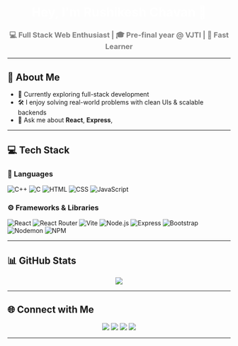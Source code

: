 <p align="center">
</p>

<h1 align="center" style="color:white">Hey, I'm Rushikesh Chavan 👋</h1>
<h3 align="center" style="color:gray">💻 Full Stack Web Enthusiast | 🎓 Pre-final year @ VJTI | 🧠 Fast Learner</h3>

---

## 🧠 About Me

- 🌱 Currently exploring full-stack development  
- 🛠️ I enjoy solving real-world problems with clean UIs & scalable backends  
- 💬 Ask me about **React**, **Express**,   

---

## 💻 Tech Stack

### 🧾 Languages
![C++](https://img.shields.io/badge/C++-00599C?style=for-the-badge&logo=c%2B%2B&logoColor=white)
![C](https://img.shields.io/badge/C-00599C?style=for-the-badge&logo=c&logoColor=white)
![HTML](https://img.shields.io/badge/HTML5-E34F26?style=for-the-badge&logo=html5&logoColor=white)
![CSS](https://img.shields.io/badge/CSS3-1572B6?style=for-the-badge&logo=css3&logoColor=white)
![JavaScript](https://img.shields.io/badge/JavaScript-323330?style=for-the-badge&logo=javascript&logoColor=F7DF1E)

### ⚙️ Frameworks & Libraries
![React](https://img.shields.io/badge/React-20232A?style=for-the-badge&logo=react&logoColor=61DAFB)
![React Router](https://img.shields.io/badge/React_Router-CA4245?style=for-the-badge&logo=react-router&logoColor=white)
![Vite](https://img.shields.io/badge/Vite-646CFF?style=for-the-badge&logo=vite&logoColor=white)
![Node.js](https://img.shields.io/badge/Node.js-339933?style=for-the-badge&logo=node.js&logoColor=white)
![Express](https://img.shields.io/badge/Express-000000?style=for-the-badge&logo=express&logoColor=white)
![Bootstrap](https://img.shields.io/badge/Bootstrap-8E44AD?style=for-the-badge&logo=bootstrap&logoColor=white)
![Nodemon](https://img.shields.io/badge/Nodemon-76D04B?style=for-the-badge&logo=nodemon&logoColor=white)
![NPM](https://img.shields.io/badge/NPM-CB3837?style=for-the-badge&logo=npm&logoColor=white)

---

## 📊 GitHub Stats

<p align="center">
  <img src="https://github-readme-stats.vercel.app/api/top-langs/?username=rushichavan21&theme=radical&layout=compact" />
</p>

---

## 🌐 Connect with Me

<p align="center">
  <a href="https://x.com/theRushichavan"><img src="https://img.shields.io/badge/X-black?style=for-the-badge&logo=X&logoColor=white" /></a>
  <a href="https://linkedin.com/in/rushikesh-chavan-vjti"><img src="https://img.shields.io/badge/LinkedIn-0077B5?style=for-the-badge&logo=linkedin&logoColor=white" /></a>
  <a href="https://leetcode.com/rushichavan21/"><img src="https://img.shields.io/badge/LeetCode-FFA116?style=for-the-badge&logo=leetcode&logoColor=black" /></a>
  <a href="https://instagram.com/rushi.21"><img src="https://img.shields.io/badge/Instagram-E4405F?style=for-the-badge&logo=instagram&logoColor=white" /></a>
</p>

---

<div align="center">
 
</div>
